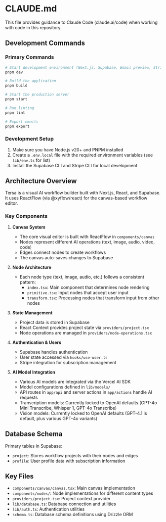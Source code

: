 # CLAUDE.md

This file provides guidance to Claude Code (claude.ai/code) when working with code in this repository.

## Development Commands

### Primary Commands

```bash
# Start development environment (Next.js, Supabase, Email preview, Stripe webhook forwarding)
pnpm dev

# Build the application
pnpm build

# Start the production server
pnpm start

# Run linting
pnpm lint

# Export emails
pnpm export
```

### Development Setup

1. Make sure you have Node.js v20+ and PNPM installed
2. Create a `.env.local` file with the required environment variables (see `lib/env.ts` for list)
3. Install the Supabase CLI and Stripe CLI for local development

## Architecture Overview

Tersa is a visual AI workflow builder built with Next.js, React, and Supabase. It uses ReactFlow (via @xyflow/react) for the canvas-based workflow editor.

### Key Components

1. **Canvas System**
   - The core visual editor is built with ReactFlow in `components/canvas`
   - Nodes represent different AI operations (text, image, audio, video, code)
   - Edges connect nodes to create workflows
   - The canvas auto-saves changes to Supabase

2. **Node Architecture**
   - Each node type (text, image, audio, etc.) follows a consistent pattern:
     - `index.tsx`: Main component that determines node rendering
     - `primitive.tsx`: Input nodes that accept user input
     - `transform.tsx`: Processing nodes that transform input from other nodes

3. **State Management**
   - Project data is stored in Supabase
   - React Context provides project state via `providers/project.tsx`
   - Node operations are managed in `providers/node-operations.tsx`

4. **Authentication & Users**
   - Supabase handles authentication
   - User state accessed via `hooks/use-user.ts`
   - Stripe integration for subscription management

5. **AI Model Integration**
   - Various AI models are integrated via the Vercel AI SDK
   - Model configurations defined in `lib/models/`
   - API routes in `app/api` and server actions in `app/actions` handle AI requests
   - Transcription models: Currently locked to OpenAI defaults (GPT-4o Mini Transcribe, Whisper 1, GPT-4o Transcribe)
   - Vision models: Currently locked to OpenAI defaults (GPT-4.1 is default, plus various GPT-4o variants)

## Database Schema

Primary tables in Supabase:
- `project`: Stores workflow projects with their nodes and edges
- `profile`: User profile data with subscription information

## Key Files

- `components/canvas/canvas.tsx`: Main canvas implementation
- `components/nodes/`: Node implementations for different content types
- `providers/project.tsx`: Project context provider
- `lib/database.ts`: Database connection and utilities
- `lib/auth.ts`: Authentication utilities
- `schema.ts`: Database schema definitions using Drizzle ORM
